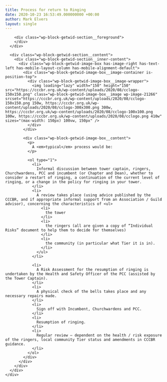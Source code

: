 ```yaml
---
title: Process for return to Ringing
date: 2020-10-23 16:53:49.000000000 +00:00
author: Mark Elvers
layout: single
---
```

<div class="wp-block-getwid-section">
  <div class="wp-block-getwid-section__wrapper">
    <div class="wp-block-getwid-section__inner-wrapper">
      <div class="wp-block-getwid-section__background-holder">
        <div class="wp-block-getwid-section__background">
        </div>
        
        <div class="wp-block-getwid-section__foreground">
        </div>
      </div>
      
      <div class="wp-block-getwid-section__content">
        <div class="wp-block-getwid-section__inner-content">
          <div class="wp-block-getwid-image-box has-image-right has-text-left has-mobile-layout-column has-mobile-alignment-default">
            <div class="wp-block-getwid-image-box__image-container is-position-top">
              <div class="wp-block-getwid-image-box__image-wrapper">
                <img loading="lazy" width="150" height="150" src="https://cccbr.org.uk/wp-content/uploads/2020/08/cclogo-150x150.png" class="wp-block-getwid-image-box__image wp-image-21266" srcset="https://cccbr.org.uk/wp-content/uploads/2020/08/cclogo-150x150.png 150w, https://cccbr.org.uk/wp-content/uploads/2020/08/cclogo-300x300.png 300w, https://cccbr.org.uk/wp-content/uploads/2020/08/cclogo-100x100.png 100w, https://cccbr.org.uk/wp-content/uploads/2020/08/cclogo.png 410w" sizes="(max-width: 150px) 100vw, 150px" />
              </div>
            </div>
            
            <div class="wp-block-getwid-image-box__content">
              <p>
                A <em>typical</em> process would be:
              </p>
              
              <ol type="1">
                <li>
                  Informal discussion between tower captain, ringers, Churchwardens, PCC and incumbent (or Chapter and Dean), whether to consider a restart of ringing, a continuation of the current level of ringing, or a change in the policy for ringing in your tower.  
                </li>
                <li>
                  A review takes place (using advice published by the CCCBR, and if appropriate informal support from an Association / Guild advisor), concerning the characteristics of <ul>
                    <li>
                      the tower
                    </li>
                    <li>
                      the ringers (all are given a copy of “Individual Risks” document to help them to decide for themselves)
                    </li>
                    <li>
                      the community (in particular what Tier it is in).
                    </li>
                  </ul>
                </li>
                
                <li>
                  A Risk Assessment for the resumption of ringing is undertaken by the Health and Safety Officer of the PCC (assisted by the Tower Captain).
                </li>
                <li>
                  A physical check of the bells takes place and any necessary repairs made.
                </li>
                <li>
                  Sign off with Incumbent, Churchwardens and PCC.
                </li>
                <li>
                  Resumption of ringing.
                </li>
                <li>
                  Regular review – dependent on the health / risk exposure of the ringers, local community Tier status and amendments in CCCBR guidance.
                </li>
              </ol>
            </div>
          </div>
        </div>
      </div>
    </div>
  </div>
</div>
